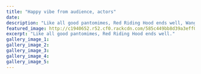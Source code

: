 ```yaml
---
title: "Happy vibe from audience, actors"
date: 
description: "Like all good pantomimes, Red Riding Hood ends well, Wanganui Midweek article on 14/12/16..."
featured_image: http://c1940652.r52.cf0.rackcdn.com/585c449bb8d39a3eff00116f/Red-Riding-Hood-Midweek-14-dec-2016.jpg
excerpt: "Like all good pantomimes, Red Riding Hood ends well."
gallery_image_1: 
gallery_image_2: 
gallery_image_3: 
gallery_image_4: 
gallery_image_5: 
---
```

